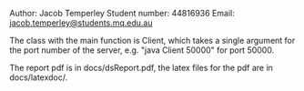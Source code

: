 Author: Jacob Temperley
Student number: 44816936
Email: jacob.temperley@students.mq.edu.au

The class with the main function is Client, which takes a single argument for the port number of the server, e.g. "java Client 50000" for port 50000.

The report pdf is in docs/dsReport.pdf, the latex files for the pdf are in docs/latexdoc/.